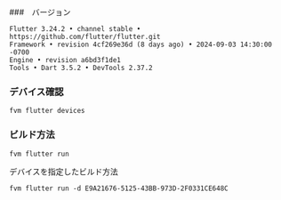 ###　バージョン
```
Flutter 3.24.2 • channel stable • https://github.com/flutter/flutter.git
Framework • revision 4cf269e36d (8 days ago) • 2024-09-03 14:30:00 -0700
Engine • revision a6bd3f1de1
Tools • Dart 3.5.2 • DevTools 2.37.2
```

### デバイス確認
```
fvm flutter devices
```

### ビルド方法
```
fvm flutter run 
```

デバイスを指定したビルド方法
```
fvm flutter run -d E9A21676-5125-43BB-973D-2F0331CE648C
```